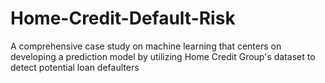 # Home-Credit-Default-Risk
A comprehensive case study on machine learning that centers on developing a prediction model by utilizing Home Credit Group's dataset to detect potential loan defaulters
